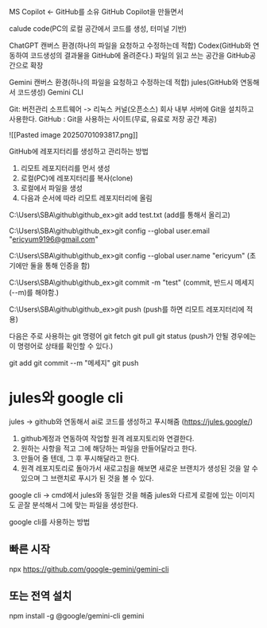 MS Copilot <- GitHub를 소유
GitHub Copilot을 만들면서

calude code(PC의 로컬 공간에서 코드를 생성, 터미널 기반)

ChatGPT
캔버스 환경(하나의 파일을 요청하고 수정하는데 적합)
Codex(GitHub와 연동하여 코드생성의 결과물을 GitHub에 올려준다.)
파일의 읽고 쓰는 공간을 GitHub공간으로 확장

Gemini
캔버스 환경(하나의 파일을 요청하고 수정하는데 적합)
jules(GitHub와 연동해서 코드생성)
Gemini CLI

Git: 버전관리 소프트웨어 -> 리눅스 커널(오픈소스)
회사 내부 서버에 Git을 설치하고 사용한다.
GitHub : Git을 사용하는 사이트(무료, 유료로 저장 공간 제공)

![[Pasted image 20250701093817.png]]

GitHub에 레포지터리를 생성하고 관리하는 방법
1. 리모트 레포지터리를 먼서 생성
2. 로컬(PC)에 레포지터리를 복사(clone)
3. 로컬에서 파일을 생성
4. 다음과 순서에 따라 리모트 레포지터리에 올림

C:\Users\SBA\github\github_ex>git add test.txt (add를 통해서 올리고)

C:\Users\SBA\github\github_ex>git config --global user.email "ericyum9196@gmail.com"

C:\Users\SBA\github\github_ex>git config --global user.name "ericyum" (초기에만 둘을 통해 인증을 함)

C:\Users\SBA\github\github_ex>git commit -m "test" (commit, 반드시 메세지(--m)를 해야함.)

C:\Users\SBA\github\github_ex>git push (push를 하면 리모트 레포지터리에 적용)

다음은 주로 사용하는 git 명령어
git fetch
git pull
git status (push가 안될 경우에는 이 명령어로 상태를 확인할 수 있다.)

git add
git commit --m "메세지"
git push






# jules와 google cli
jules -> github와 연동해서 ai로 코드를 생성하고 푸시해줌 (https://jules.google/)
1. github계정과 연동하여 작업할 원격 레포지토리와 연결한다.
2. 원하는 사항을 적고 그에 해당하는 파일을 만들어달라고 한다.
3. 만들어 줄 텐데, 그 후 푸시해달라고 한다.
4. 원격 레포지토리로 돌아가서 새로고침을 해보면 새로운 브랜치가 생성된 것을 알 수 있으며 그 브랜치로 푸시가 된 것을 볼 수 있다.

google cli -> cmd에서 jules와 동일한 것을 해줌
jules와 다르게 로컬에 있는 이미지도 곧잘 분석해서 그에 맞는 파일을 생성한다. 

google cli를 사용하는 방법
## 빠른 시작
npx https://github.com/google-gemini/gemini-cli 
## 또는 전역 설치
npm install -g @google/gemini-cli
gemini